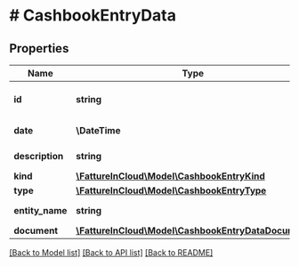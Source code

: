# # CashbookEntryData

## Properties

Name | Type | Description | Notes
------------ | ------------- | ------------- | -------------
**id** | **string** | Cashbook unique identifier. |
**date** | **\DateTime** | Cashbook date. |
**description** | **string** | Cashbook description. |
**kind** | [**\FattureInCloud\Model\CashbookEntryKind**](CashbookEntryKind.md) |  |
**type** | [**\FattureInCloud\Model\CashbookEntryType**](CashbookEntryType.md) |  | [optional]
**entity_name** | **string** | Entity name. | [optional]
**document** | [**\FattureInCloud\Model\CashbookEntryDataDocument**](CashbookEntryDataDocument.md) |  | [optional]

[[Back to Model list]](../../README.md#models) [[Back to API list]](../../README.md#endpoints) [[Back to README]](../../README.md)
